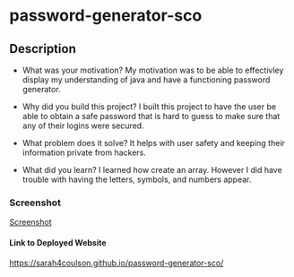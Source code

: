 # password-generator-sco

## Description
- What was your motivation? My motivation was to be able to effectivley display my understanding of java and have a functioning password generator.

- Why did you build this project? I built this project to have the user be able to obtain a safe password that is hard to guess to make sure that any of their logins were secured.

- What problem does it solve? It helps with user safety and keeping their information private from hackers.

- What did you learn? I learned how create an array. However I did have trouble with having the letters, symbols, and numbers appear.
### Screenshot
[Screenshot](/assets/images/password-generator-index.html.png "Screenshot")

#### Link to Deployed Website
https://sarah4coulson.github.io/password-generator-sco/